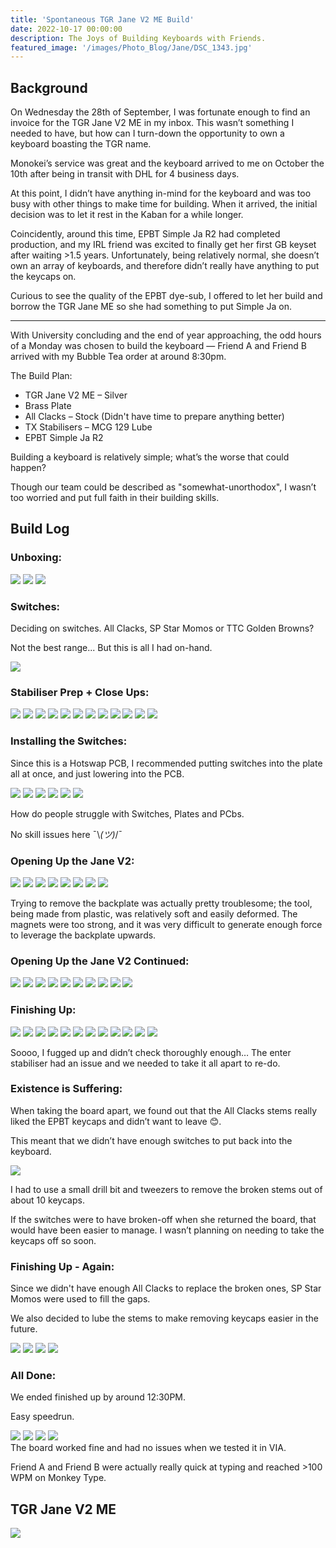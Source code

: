 ```yaml
---
title: 'Spontaneous TGR Jane V2 ME Build'
date: 2022-10-17 00:00:00
description: The Joys of Building Keyboards with Friends.
featured_image: '/images/Photo_Blog/Jane/DSC_1343.jpg'
---
```



## Background

On Wednesday the 28th of September, I was fortunate enough to find an invoice for the TGR Jane V2 ME in my inbox. This wasn’t something I needed to have, but how can I turn-down the opportunity to own a keyboard boasting the TGR name.

Monokei’s service was great and the keyboard arrived to me on October the 10th after being in transit with DHL for 4 business days.

At this point, I didn’t have anything in-mind for the keyboard and was too busy with other things to make time for building. When it arrived, the initial decision was to let it rest in the Kaban for a while longer.

Coincidently, around this time, EPBT Simple Ja R2 had completed production, and my IRL friend was excited to finally get her first GB keyset after waiting >1.5 years. Unfortunately, being relatively normal, she doesn’t own an array of keyboards, and therefore didn’t really have anything to put the keycaps on. 

Curious to see the quality of the EPBT dye-sub, I offered to let her build and borrow the TGR Jane ME so she had something to put Simple Ja on. 

---

With University concluding and the end of year approaching, the odd hours of a Monday was chosen to build the keyboard — Friend A and Friend B arrived with my Bubble Tea order at around 8:30pm. 

The Build Plan:
* TGR Jane V2 ME – Silver
* Brass Plate
* All Clacks – Stock (Didn't have time to prepare anything better)
* TX Stabilisers – MCG 129 Lube
* EPBT Simple Ja R2

Building a keyboard is relatively simple; what’s the worse that could happen? 

Though our team could be described as "somewhat-unorthodox", I wasn’t too worried and put full faith in their building skills.


## Build Log


### Unboxing:
<div class="gallery2" data-columns="1">
<img src="/images/Photo_Blog/Jane/DSC_1308.jpg">
<img src="/images/Photo_Blog/Jane/DSC_1309.jpg">
<img src="/images/Photo_Blog/Jane/DSC_1310.jpg">
</div>

### Switches:
Deciding on switches. All Clacks, SP Star Momos or TTC Golden Browns?

Not the best range... But this is all I had on-hand. 
<div class="gallery" data-columns="1">
<img src="/images/Photo_Blog/Jane/DSC_1311.jpg">
</div>

### Stabiliser Prep + Close Ups:
<div class="gallery" data-columns="2">
<img src="/images/Photo_Blog/Jane/DSC_1312.jpg">
<img src="/images/Photo_Blog/Jane/DSC_1313.jpg">
<img src="/images/Photo_Blog/Jane/DSC_1314.jpg">
<img src="/images/Photo_Blog/Jane/DSC_1315.jpg">
<img src="/images/Photo_Blog/Jane/DSC_1316.jpg">
<img src="/images/Photo_Blog/Jane/DSC_1317.jpg">
<img src="/images/Photo_Blog/Jane/DSC_1318.jpg">
<img src="/images/Photo_Blog/Jane/DSC_1319.jpg">
<img src="/images/Photo_Blog/Jane/DSC_1320.jpg">
<img src="/images/Photo_Blog/Jane/DSC_1321.jpg">
<img src="/images/Photo_Blog/Jane/DSC_1322.jpg">
<img src="/images/Photo_Blog/Jane/DSC_1323.jpg">
</div>

### Installing the Switches:

Since this is a Hotswap PCB, I recommended putting switches into the plate all at once, and just lowering into the PCB. 


<div class="gallery" data-columns="2">
<img src="/images/Photo_Blog/Jane/DSC_1324.jpg">
<img src="/images/Photo_Blog/Jane/DSC_1325.jpg">
<img src="/images/Photo_Blog/Jane/DSC_1326.jpg">
<img src="/images/Photo_Blog/Jane/DSC_1327.jpg">
<img src="/images/Photo_Blog/Jane/DSC_1328.jpg">
<img src="/images/Photo_Blog/Jane/DSC_1329.jpg">
</div>

How do people struggle with Switches, Plates and PCbs. 

No skill issues here ¯\\_(ツ)_/¯

### Opening Up the Jane V2:
<div class="gallery" data-columns="2">
<img src="/images/Photo_Blog/Jane/DSC_1330.jpg">
<img src="/images/Photo_Blog/Jane/DSC_1331.jpg">
<img src="/images/Photo_Blog/Jane/DSC_1332.jpg">
<img src="/images/Photo_Blog/Jane/DSC_1333.jpg">
<img src="/images/Photo_Blog/Jane/DSC_1334.jpg">
<img src="/images/Photo_Blog/Jane/DSC_1335.jpg">
<img src="/images/Photo_Blog/Jane/DSC_1336.jpg">
<img src="/images/Photo_Blog/Jane/DSC_1337.jpg">
</div>

Trying to remove the backplate was actually pretty troublesome; the tool, being made from plastic, was relatively soft and easily deformed. The magnets were too strong, and it was very difficult to generate enough force to leverage the backplate upwards. 

### Opening Up the Jane V2 Continued:
<div class="gallery" data-columns="2">
<img src="/images/Photo_Blog/Jane/DSC_1338.jpg">
<img src="/images/Photo_Blog/Jane/DSC_1339.jpg">
<img src="/images/Photo_Blog/Jane/DSC_1340.jpg">
<img src="/images/Photo_Blog/Jane/DSC_1341.jpg">
<img src="/images/Photo_Blog/Jane/DSC_1342.jpg">
<img src="/images/Photo_Blog/Jane/DSC_1343.jpg">
<img src="/images/Photo_Blog/Jane/DSC_1344.jpg">
<img src="/images/Photo_Blog/Jane/DSC_1345.jpg">
<img src="/images/Photo_Blog/Jane/DSC_1346.jpg">
<img src="/images/Photo_Blog/Jane/DSC_1348.jpg">
</div>

### Finishing Up:
<div class="gallery" data-columns="2">
<img src="/images/Photo_Blog/Jane/DSC_1349.jpg">
<img src="/images/Photo_Blog/Jane/DSC_1350.jpg">
<img src="/images/Photo_Blog/Jane/DSC_1351.jpg">
<img src="/images/Photo_Blog/Jane/DSC_1352.jpg">
<img src="/images/Photo_Blog/Jane/DSC_1353.jpg">
<img src="/images/Photo_Blog/Jane/DSC_1355.jpg">
<img src="/images/Photo_Blog/Jane/DSC_1356.jpg">
<img src="/images/Photo_Blog/Jane/DSC_1357.jpg">
<img src="/images/Photo_Blog/Jane/DSC_1358.jpg">
<img src="/images/Photo_Blog/Jane/DSC_1359.jpg">
<img src="/images/Photo_Blog/Jane/DSC_1360.jpg">
<img src="/images/Photo_Blog/Jane/DSC_1361.jpg">
</div>

Soooo, I fugged up and didn’t check thoroughly enough… The enter stabiliser had an issue and we needed to take it all apart to re-do.


### Existence is Suffering:

When taking the board apart, we found out that the All Clacks stems really liked the EPBT keycaps and didn’t want to leave 😊. 

This meant that we didn’t have enough switches to put back into the keyboard. 
<div class="gallery" data-columns="1">
<img src="/images/Photo_Blog/Jane/DSC_1363.jpg">
</div>

I had to use a small drill bit and tweezers to remove the broken stems out of about 10 keycaps. 

If the switches were to have broken-off when she returned the board, that would have been easier to manage. I wasn’t planning on needing to take the keycaps off so soon.


### Finishing Up - Again:

Since we didn't have enough All Clacks to replace the broken ones, SP Star Momos were used to fill the gaps.

We also decided to lube the stems to make removing keycaps easier in the future.

<div class="gallery" data-columns="2">
<img src="/images/Photo_Blog/Jane/DSC_1366.jpg">
<img src="/images/Photo_Blog/Jane/DSC_1367.jpg">
<img src="/images/Photo_Blog/Jane/DSC_1368.jpg">
<img src="/images/Photo_Blog/Jane/DSC_1369.jpg">
</div>

### All Done:

We ended finished up by around 12:30PM. 

Easy speedrun. 

<div class="gallery" data-columns="2">
<img src="/images/Photo_Blog/Jane/DSC_1373.jpg">
<img src="/images/Photo_Blog/Jane/DSC_1374.jpg">
<img src="/images/Photo_Blog/Jane/DSC_1370.jpg">
<img src="/images/Photo_Blog/Jane/DSC_1371.jpg">
</div>
The board worked fine and had no issues when we tested it in VIA.

Friend A and Friend B were actually really quick at typing and reached >100 WPM on Monkey Type. 

## TGR Jane V2 ME 
![](/images/Photo_Blog/Jane/DSC_1375.jpg)
